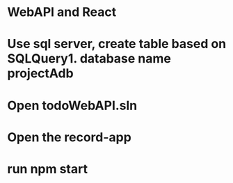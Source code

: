 # WebAPI and React

# Use sql server, create table based on SQLQuery1. database name projectAdb

# Open todoWebAPI.sln

# Open the record-app

# run npm start

